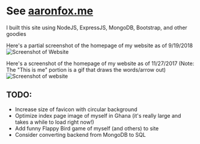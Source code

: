 # See [aaronfox.me](http://www.aaronfox.me)

I built this site using NodeJS, ExpressJS, MongoDB, Bootstrap, and other goodies

Here's a partial screenshot of the homepage of my website as of 9/19/2018
![Screenshot of Website](https://user-images.githubusercontent.com/19690086/45729843-6a72c980-bb9c-11e8-9a97-c16b2512b602.png)

Here's a screenshot of the homepage of my website as of 11/27/2017 (Note: The "This is me" portion is a gif that draws the words/arrow out)
![Screenshot of website](https://user-images.githubusercontent.com/19690086/33302274-f15349a0-d3c8-11e7-9d5a-9f45e2cac114.png)

## TODO:
- Increase size of favicon with circular background
- Optimize index page image of myself in Ghana (it's really large and takes a while to load right now!)
- Add funny Flappy Bird game of myself (and others) to site
- Consider converting backend from MongoDB to SQL

